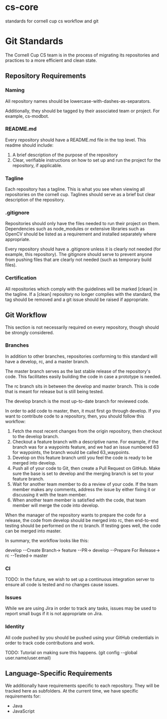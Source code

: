 # cs-core
standards for cornell cup cs workflow and git

# Git Standards
The Cornell Cup CS team is in the process of migrating its repositories and practices to a more efficient and clean state.

## Repository Requirements
### Naming
All repository names should be lowercase-with-dashes-as-separators.

Additionally, they should be tagged by their associated team or project.  For example, cs-modbot.
### README.md
Every repository should have a README.md file in the top level. This readme should include:

1. A brief description of the purpose of the repository
2. Clear, verifiable instructions on how to set up and run the project for the repository, if applicable.
### Tagline
Each repository has a tagline.  This is what you see when viewing all repositories on the cornell cup.  Taglines should serve as a brief but clear description of the repository.

### .gitignore
Repositories should only have the files needed to run their project on them.  Dependencies such as node_modules or extensive libraries such as OpenCV should be listed as a requirement and installed separately where appropriate.

Every repository should have a .gitignore unless it is clearly not needed (for example, this repository).  The gitignore should serve to prevent anyone from pushing files that are clearly not needed (such as temporary build files).

### Certification
All repositories which comply with the guidelines will be marked [clean] in the tagline.  If a [clean] repository no longer complies with the standard, the tag should be removed and a git issue should be raised if appropriate.

## Git Workflow
This section is not necessarily required on every repository, though should be strongly considered.

### Branches
In addition to other branches, repositories conforming to this standard will have a develop, rc, and a master branch.

The master branch serves as the last stable release of the repository's code. This facilitates easily building the code in case a prototype is needed.

The rc branch sits in between the develop and master branch.  This is code that is meant for release but is still being tested.

The develop branch is the most up-to-date branch for reviewed code.

In order to add code to master, then, it must first go through develop.  If you want to contribute code to a repository, then, you should follow this workflow:

1. Fetch the most recent changes from the origin repository, then checkout to the develop branch.
2. Checkout a feature branch with a descriptive name.  For example, if the branch was for a waypoints feature, and we had an issue numbered 63 for waypoints, the branch would be called 63_waypoints.
3. Develop on this feature branch until you feel the code is ready to be merged into develop.
4. Push all of your code to Git, then create a Pull Request on GitHub.  Make sure the base is set to develop and the merging branch is set to your feature branch.
5. Wait for another team member to do a review of your code. If the team member makes any comments, address the issue by either fixing it or discussing it with the team member.
6. When another team member is satisfied with the code, that team member will merge the code into develop.

When the manager of the repository wants to prepare the code for a release, the code from develop should be merged into rc, then end-to-end testing should be performed on the rc branch.  If testing goes well, the code can be merged into master.

In summary, the workflow looks like this:

develop --Create Branch-> feature --PR-> develop --Prepare For Release-> rc --Tested-> master
### CI
TODO: In the future, we wish to set up a continuous integration server to ensure all code is tested and no changes cause issues.
### Issues
While we are using Jira in order to track any tasks, issues may be used to report small bugs if it is not appropriate on Jira.

### Identity
All code pushed by you should be pushed using your GitHub credentials in order to track code contributions and work. 

TODO: Tutorial on making sure this happens. (git config --global user.name/user.email)

## Language-Specific Requirements

We additionally have requirements specific to each repository. They will be tracked here as subfolders. At the current time, we have specific requirements for:

- Java
- JavaScript
